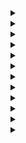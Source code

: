 <details>
<summary><strong><a href = ""></a></strong></summary>

```cpp

```
</details>

<details>
<summary><strong><a href = ""></a></strong></summary>

```cpp

```
</details>

<details>
<summary><strong><a href = ""></a></strong></summary>

```cpp

```
</details>

<details>
<summary><strong><a href = ""></a></strong></summary>

```cpp

```
</details>

<details>
<summary><strong><a href = ""></a></strong></summary>

```cpp

```
</details>

<details>
<summary><strong><a href = ""></a></strong></summary>

```cpp

```
</details>

<details>
<summary><strong><a href = ""></a></strong></summary>

```cpp

```
</details>

<details>
<summary><strong><a href = ""></a></strong></summary>

```cpp

```
</details>

<details>
<summary><strong><a href = ""></a></strong></summary>

```cpp

```
</details>

<details>
<summary><strong><a href = ""></a></strong></summary>

```cpp

```
</details>

<details>
<summary><strong><a href = ""></a></strong></summary>

```cpp

```
</details>

<details>
<summary><strong><a href = ""></a></strong></summary>

```cpp

```
</details>